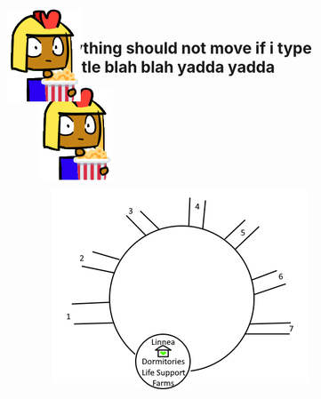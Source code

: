 # everything should not move if i type this title blah blah yadda yadda 



<a href="http://google.com.au/" rel="some text">![Foo](imperius_popcorn.png)</a>

<IMG STYLE="position:absolute; TOP:35px; LEFT:170px" SRC="imperius_popcorn.png">
<IMG STYLE="position:absolute; TOP:620px; LEFT:400px" SRC="button_linnea.png">

<center><img src="rough circle.png"></center>
